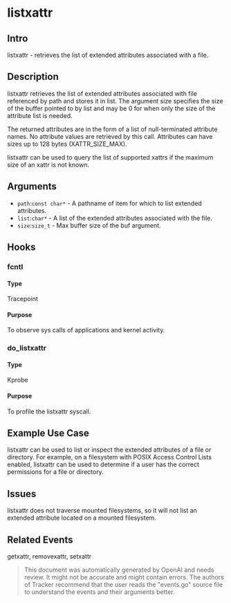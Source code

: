 
# listxattr

## Intro
listxattr - retrieves the list of extended attributes associated with a file.

## Description
listxattr retrieves the list of extended attributes associated with file referenced by path and stores it in list. The argument size specifies the size of the buffer pointed to by list and may be 0 for when only the size of the attribute list is needed.

The returned attributes are in the form of a list of null-terminated attribute names. No attribute values are retrieved by this call. Attributes can have sizes up to 128 bytes (XATTR_SIZE_MAX).

listxattr can be used to query the list of supported xattrs if the maximum size of an xattr is not known.

## Arguments
* `path`:`const char*` - A pathname of item for which to list extended attributes.
* `list`:`char*` - A list of the extended attributes associated with the file.
* `size`:`size_t` - Max buffer size of the buf argument.

## Hooks
### fcntl
#### Type
Tracepoint
#### Purpose
To observe sys calls of applications and kernel activity.

### do_listxattr
#### Type
Kprobe
#### Purpose
To profile the listxattr syscall.

## Example Use Case
listxattr can be used to list or inspect the extended attributes of a file or directory.  For example, on a filesystem with POSIX Access Control Lists enabled, listxattr can be used to determine if a user has the correct permissions for a file or directory.

## Issues
listxattr does not traverse mounted filesystems, so it will not list an extended attribute located on a mounted filesystem.

## Related Events
getxattr, removexattr, setxattr

> This document was automatically generated by OpenAI and needs review. It might
> not be accurate and might contain errors. The authors of Tracker recommend that
> the user reads the "events.go" source file to understand the events and their
> arguments better.
